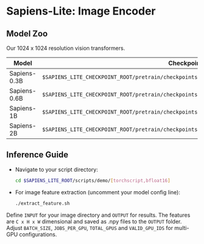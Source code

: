 # Sapiens-Lite: Image Encoder

## Model Zoo
Our 1024 x 1024 resolution vision transformers.

| Model         | Checkpoint Path
|---------------|--------------------------------------------------------------------------------------------------
| Sapiens-0.3B  | `$SAPIENS_LITE_CHECKPOINT_ROOT/pretrain/checkpoints/sapiens_0.3b/sapiens_0.3b_epoch_1600_$MODE.pt2`
| Sapiens-0.6B  | `$SAPIENS_LITE_CHECKPOINT_ROOT/pretrain/checkpoints/sapiens_0.6b/sapiens_0.6b_epoch_1600_$MODE.pt2`
| Sapiens-1B  | `$SAPIENS_LITE_CHECKPOINT_ROOT/pretrain/checkpoints/sapiens_1b/sapiens_1b_epoch_173_$MODE.pt2`
| Sapiens-2B  | `$SAPIENS_LITE_CHECKPOINT_ROOT/pretrain/checkpoints/sapiens_2b/sapiens_2b_epoch_660_$MODE.pt2`


## Inference Guide

- Navigate to your script directory:
  ```bash
  cd $SAPIENS_LITE_ROOT/scripts/demo/[torchscript,bfloat16]
  ```
- For image feature extraction (uncomment your model config line):
  ```bash
  ./extract_feature.sh
  ```

Define `INPUT` for your image directory and `OUTPUT` for results. The features are ```C x H x W``` dimensional and saved as .npy files to the `OUTPUT` folder.\
Adjust `BATCH_SIZE`, `JOBS_PER_GPU`, `TOTAL_GPUS` and `VALID_GPU_IDS` for multi-GPU configurations.
